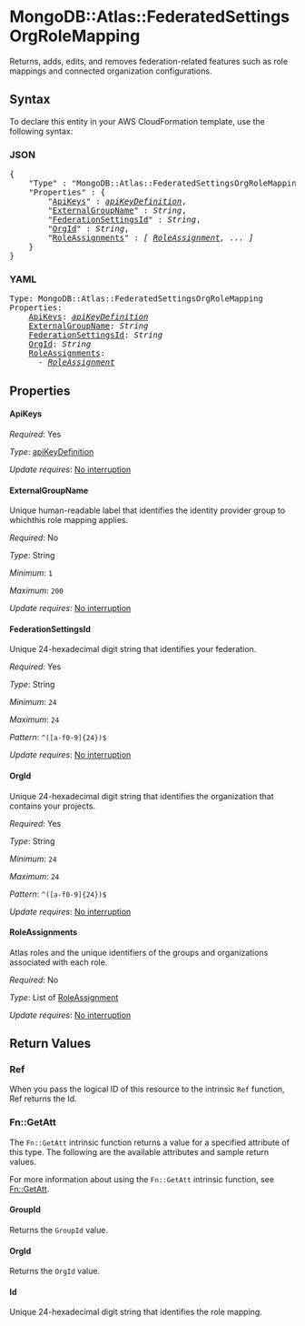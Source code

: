 # MongoDB::Atlas::FederatedSettingsOrgRoleMapping

Returns, adds, edits, and removes federation-related features such as role mappings and connected organization configurations.

## Syntax

To declare this entity in your AWS CloudFormation template, use the following syntax:

### JSON

<pre>
{
    "Type" : "MongoDB::Atlas::FederatedSettingsOrgRoleMapping",
    "Properties" : {
        "<a href="#apikeys" title="ApiKeys">ApiKeys</a>" : <i><a href="apikeydefinition.md">apiKeyDefinition</a></i>,
        "<a href="#externalgroupname" title="ExternalGroupName">ExternalGroupName</a>" : <i>String</i>,
        "<a href="#federationsettingsid" title="FederationSettingsId">FederationSettingsId</a>" : <i>String</i>,
        "<a href="#orgid" title="OrgId">OrgId</a>" : <i>String</i>,
        "<a href="#roleassignments" title="RoleAssignments">RoleAssignments</a>" : <i>[ <a href="roleassignment.md">RoleAssignment</a>, ... ]</i>
    }
}
</pre>

### YAML

<pre>
Type: MongoDB::Atlas::FederatedSettingsOrgRoleMapping
Properties:
    <a href="#apikeys" title="ApiKeys">ApiKeys</a>: <i><a href="apikeydefinition.md">apiKeyDefinition</a></i>
    <a href="#externalgroupname" title="ExternalGroupName">ExternalGroupName</a>: <i>String</i>
    <a href="#federationsettingsid" title="FederationSettingsId">FederationSettingsId</a>: <i>String</i>
    <a href="#orgid" title="OrgId">OrgId</a>: <i>String</i>
    <a href="#roleassignments" title="RoleAssignments">RoleAssignments</a>: <i>
      - <a href="roleassignment.md">RoleAssignment</a></i>
</pre>

## Properties

#### ApiKeys

_Required_: Yes

_Type_: <a href="apikeydefinition.md">apiKeyDefinition</a>

_Update requires_: [No interruption](https://docs.aws.amazon.com/AWSCloudFormation/latest/UserGuide/using-cfn-updating-stacks-update-behaviors.html#update-no-interrupt)

#### ExternalGroupName

Unique human-readable label that identifies the identity provider group to whichthis role mapping applies.

_Required_: No

_Type_: String

_Minimum_: <code>1</code>

_Maximum_: <code>200</code>

_Update requires_: [No interruption](https://docs.aws.amazon.com/AWSCloudFormation/latest/UserGuide/using-cfn-updating-stacks-update-behaviors.html#update-no-interrupt)

#### FederationSettingsId

Unique 24-hexadecimal digit string that identifies your federation.

_Required_: Yes

_Type_: String

_Minimum_: <code>24</code>

_Maximum_: <code>24</code>

_Pattern_: <code>^([a-f0-9]{24})$</code>

_Update requires_: [No interruption](https://docs.aws.amazon.com/AWSCloudFormation/latest/UserGuide/using-cfn-updating-stacks-update-behaviors.html#update-no-interrupt)

#### OrgId

Unique 24-hexadecimal digit string that identifies the organization that contains your projects.

_Required_: Yes

_Type_: String

_Minimum_: <code>24</code>

_Maximum_: <code>24</code>

_Pattern_: <code>^([a-f0-9]{24})$</code>

_Update requires_: [No interruption](https://docs.aws.amazon.com/AWSCloudFormation/latest/UserGuide/using-cfn-updating-stacks-update-behaviors.html#update-no-interrupt)

#### RoleAssignments

Atlas roles and the unique identifiers of the groups and organizations associated with each role.

_Required_: No

_Type_: List of <a href="roleassignment.md">RoleAssignment</a>

_Update requires_: [No interruption](https://docs.aws.amazon.com/AWSCloudFormation/latest/UserGuide/using-cfn-updating-stacks-update-behaviors.html#update-no-interrupt)

## Return Values

### Ref

When you pass the logical ID of this resource to the intrinsic `Ref` function, Ref returns the Id.

### Fn::GetAtt

The `Fn::GetAtt` intrinsic function returns a value for a specified attribute of this type. The following are the available attributes and sample return values.

For more information about using the `Fn::GetAtt` intrinsic function, see [Fn::GetAtt](https://docs.aws.amazon.com/AWSCloudFormation/latest/UserGuide/intrinsic-function-reference-getatt.html).

#### GroupId

Returns the <code>GroupId</code> value.

#### OrgId

Returns the <code>OrgId</code> value.

#### Id

Unique 24-hexadecimal digit string that identifies the role mapping.

